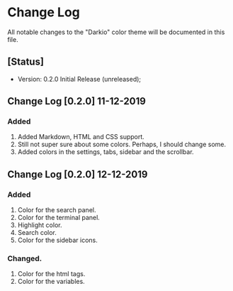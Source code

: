 # Change Log

All notable changes to the "Darkio" color theme will be documented in this file.

## [Status]

- Version: 0.2.0 Initial Release (unreleased);

## Change Log [0.2.0] 11-12-2019
### Added
1. Added Markdown, HTML and CSS support.
2. Still not super sure about some colors. Perhaps, I should change some.
3. Added colors in the settings, tabs, sidebar and the scrollbar.


## Change Log [0.2.0] 12-12-2019
### Added
1. Color for the search panel.
2. Color for the terminal panel.
3. Highlight color.
4. Search color.
5. Color for the sidebar icons.

### Changed.
1. Color for the html tags.
2. Color for the variables.